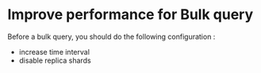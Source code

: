 # Improve performance for Bulk query

Before a bulk query, you should do the following configuration :

* increase time interval
* disable replica shards
